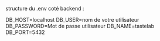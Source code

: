 structure du .env coté backend : 

DB_HOST=localhost
DB_USER=nom de votre utilisateur
DB_PASSWORD=Mot de passe utilisateur
DB_NAME=tastelab
DB_PORT=5432